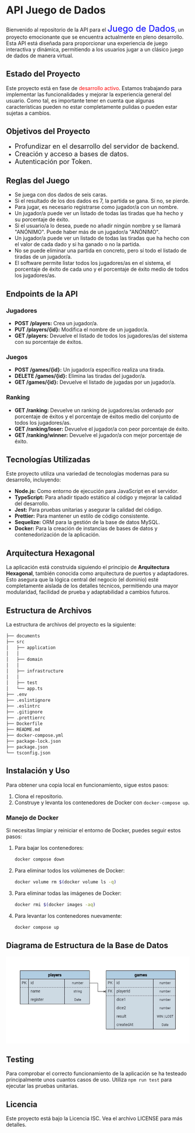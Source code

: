 # API Juego de Dados

Bienvenido al repositorio de la API para el <span style="color:blue; font-size:24px">Juego de Dados</span>, un proyecto emocionante que se encuentra actualmente en pleno desarrollo. Esta API está diseñada para proporcionar una experiencia de juego interactiva y dinámica, permitiendo a los usuarios jugar a un clásico juego de dados de manera virtual.

## Estado del Proyecto
Este proyecto está en fase de <span style="color:red">desarrollo activo</span>. Estamos trabajando para implementar las funcionalidades y mejorar la experiencia general del usuario. Como tal, es importante tener en cuenta que algunas características pueden no estar completamente pulidas o pueden estar sujetas a cambios.

## Objetivos del Proyecto
- <span style="font-size:18px">Profundizar en el desarrollo del servidor de backend.</span>
- <span style="font-size:18px">Creación y acceso a bases de datos.</span>
- <span style="font-size:18px">Autenticación por Token.</span>
  
## Reglas del Juego
- Se juega con dos dados de seis caras.
- Si el resultado de los dos dados es 7, la partida se gana. Si no, se pierde.
- Para jugar, es necesario registrarse como jugador/a con un nombre.
- Un jugador/a puede ver un listado de todas las tiradas que ha hecho y su porcentaje de éxito.
- Si el usuario/a lo desea, puede no añadir ningún nombre y se llamará "ANÓNIMO". Puede haber más de un jugador/a "ANÓNIMO".
- Un jugador/a puede ver un listado de todas las tiradas que ha hecho con el valor de cada dado y si ha ganado o no la partida.
- No se puede eliminar una partida en concreto, pero sí todo el listado de tiradas de un jugador/a.
- El software permite listar todos los jugadores/as en el sistema, el porcentaje de éxito de cada uno y el porcentaje de éxito medio de todos los jugadores/as.
  
## Endpoints de la API

### Jugadores

- **POST /players:** Crea un jugador/a.
- **PUT /players/{id}:** Modifica el nombre de un jugador/a.
- **GET /players:** Devuelve el listado de todos los jugadores/as del sistema con su porcentaje de éxitos.

### Juegos

- **POST /games/{id}:** Un jugador/a específico realiza una tirada.
- **DELETE /games/{id}:** Elimina las tiradas del jugador/a.
- **GET /games/{id}:** Devuelve el listado de jugadas por un jugador/a.

### Ranking

- **GET /ranking:** Devuelve un ranking de jugadores/as ordenado por porcentaje de éxitos y el porcentaje de éxitos medio del conjunto de todos los jugadores/as.
- **GET /ranking/loser:** Devuelve el jugador/a con peor porcentaje de éxito.
- **GET /ranking/winner:** Devuelve el jugador/a con mejor porcentaje de éxito.


## Tecnologías Utilizadas

Este proyecto utiliza una variedad de tecnologías modernas para su desarrollo, incluyendo:

- **Node.js:** Como entorno de ejecución para JavaScript en el servidor.
- **TypeScript:** Para añadir tipado estático al código y mejorar la calidad del desarrollo.
- **Jest:** Para pruebas unitarias y asegurar la calidad del código.
- **Prettier:** Para mantener un estilo de código consistente.
- **Sequelize:** ORM para la gestión de la base de datos MySQL.
- **Docker:** Para la creación de instancias de bases de datos y contenedorización de la aplicación.

## Arquitectura Hexagonal

La aplicación está construida siguiendo el principio de **Arquitectura Hexagonal**, también conocida como arquitectura de puertos y adaptadores. Esto asegura que la lógica central del negocio (el dominio) esté completamente aislada de los detalles técnicos, permitiendo una mayor modularidad, facilidad de prueba y adaptabilidad a cambios futuros.

## Estructura de Archivos

La estructura de archivos del proyecto es la siguiente:

```plaintext
├── documents
├── src
│   ├── application
│   │  
│   ├── domain
│   │  
│   ├── infrastructure
│   │   
│   ├── test
│   └── app.ts
├── .env
├── .eslintignore
├── .eslintrc
├── .gitignore
├── .prettierrc
├── Dockerfile
├── README.md
├── docker-compose.yml
├── package-lock.json
├── package.json
└── tsconfig.json
```

## Instalación y Uso

Para obtener una copia local en funcionamiento, sigue estos pasos:

1. Clona el repositorio.
2. Construye y levanta los contenedores de Docker con `docker-compose up`.
   

### Manejo de Docker

Si necesitas limpiar y reiniciar el entorno de Docker, puedes seguir estos pasos:

1. Para bajar los contenedores:
    ```sh
    docker compose down
    ```

2. Para eliminar todos los volúmenes de Docker:
    ```sh
    docker volume rm $(docker volume ls -q)
    ```

3. Para eliminar todas las imágenes de Docker:
    ```sh
    docker rmi $(docker images -aq)
    ```

4. Para levantar los contenedores nuevamente:
    ```sh
    docker compose up
    ```

## Diagrama de Estructura de la Base de Datos

![Diagrama de la Base de Datos](./documents/diagramaER.jpg)


## Testing

Para comprobar el correcto funcionamiento de la aplicación se ha testeado principalmente unos cuantos casos de uso. Utiliza `npm run test` para ejecutar las pruebas unitarias.


## Licencia

Este proyecto está bajo la Licencia ISC. Vea el archivo LICENSE para más detalles.



